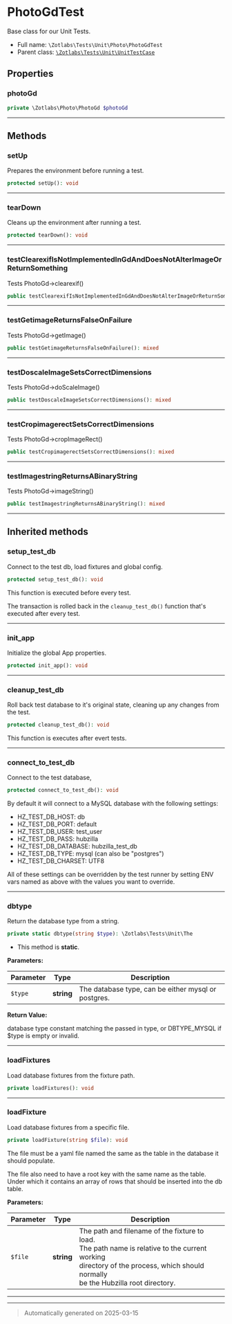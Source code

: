 
# PhotoGdTest

Base class for our Unit Tests.



* Full name: `\Zotlabs\Tests\Unit\Photo\PhotoGdTest`
* Parent class: [`\Zotlabs\Tests\Unit\UnitTestCase`](../UnitTestCase.md)



## Properties


### photoGd



```php
private \Zotlabs\Photo\PhotoGd $photoGd
```






***

## Methods


### setUp

Prepares the environment before running a test.

```php
protected setUp(): void
```












***

### tearDown

Cleans up the environment after running a test.

```php
protected tearDown(): void
```












***

### testClearexifIsNotImplementedInGdAndDoesNotAlterImageOrReturnSomething

Tests PhotoGd->clearexif()

```php
public testClearexifIsNotImplementedInGdAndDoesNotAlterImageOrReturnSomething(): mixed
```












***

### testGetimageReturnsFalseOnFailure

Tests PhotoGd->getImage()

```php
public testGetimageReturnsFalseOnFailure(): mixed
```












***

### testDoscaleImageSetsCorrectDimensions

Tests PhotoGd->doScaleImage()

```php
public testDoscaleImageSetsCorrectDimensions(): mixed
```












***

### testCropimagerectSetsCorrectDimensions

Tests PhotoGd->cropImageRect()

```php
public testCropimagerectSetsCorrectDimensions(): mixed
```












***

### testImagestringReturnsABinaryString

Tests PhotoGd->imageString()

```php
public testImagestringReturnsABinaryString(): mixed
```












***


## Inherited methods


### setup_test_db

Connect to the test db, load fixtures and global config.

```php
protected setup_test_db(): void
```

This function is executed before every test.

The transaction is rolled back in the `cleanup_test_db()` function
that's executed after every test.










***

### init_app

Initialize the global App properties.

```php
protected init_app(): void
```












***

### cleanup_test_db

Roll back test database to it's original state, cleaning up
any changes from the test.

```php
protected cleanup_test_db(): void
```

This function is executes after evert tests.










***

### connect_to_test_db

Connect to the test database,

```php
protected connect_to_test_db(): void
```

By default it will connect to a MySQL database with the following settings:

  - HZ_TEST_DB_HOST: db
  - HZ_TEST_DB_PORT: default
  - HZ_TEST_DB_USER: test_user
  - HZ_TEST_DB_PASS: hubzilla
  - HZ_TEST_DB_DATABASE: hubzilla_test_db
  - HZ_TEST_DB_TYPE: mysql (can also be "postgres")
  - HZ_TEST_DB_CHARSET: UTF8

All of these settings can be overridden by the test runner by setting ENV vars
named as above with the values you want to override.










***

### dbtype

Return the database type from a string.

```php
private static dbtype(string $type): \Zotlabs\Tests\Unit\The
```



* This method is **static**.




**Parameters:**

| Parameter | Type | Description |
|-----------|------|-------------|
| `$type` | **string** | The database type, can be either mysql or postgres. |


**Return Value:**

database type constant matching the passed in type, or DBTYPE_MYSQL
if $type is empty or invalid.




***

### loadFixtures

Load database fixtures from the fixture path.

```php
private loadFixtures(): void
```












***

### loadFixture

Load database fixtures from a specific file.

```php
private loadFixture(string $file): void
```

The file must be a yaml file named the same as the table in the database
it should populate.

The file also need to have a root key with the same name as the table.
Under which it contains an array of rows that should be inserted into
the db table.






**Parameters:**

| Parameter | Type | Description |
|-----------|------|-------------|
| `$file` | **string** | The path and filename of the fixture to load.<br />The path name is relative to the current working<br />directory of the process, which should normally<br />be the Hubzilla root directory. |





***


***
> Automatically generated on 2025-03-15
